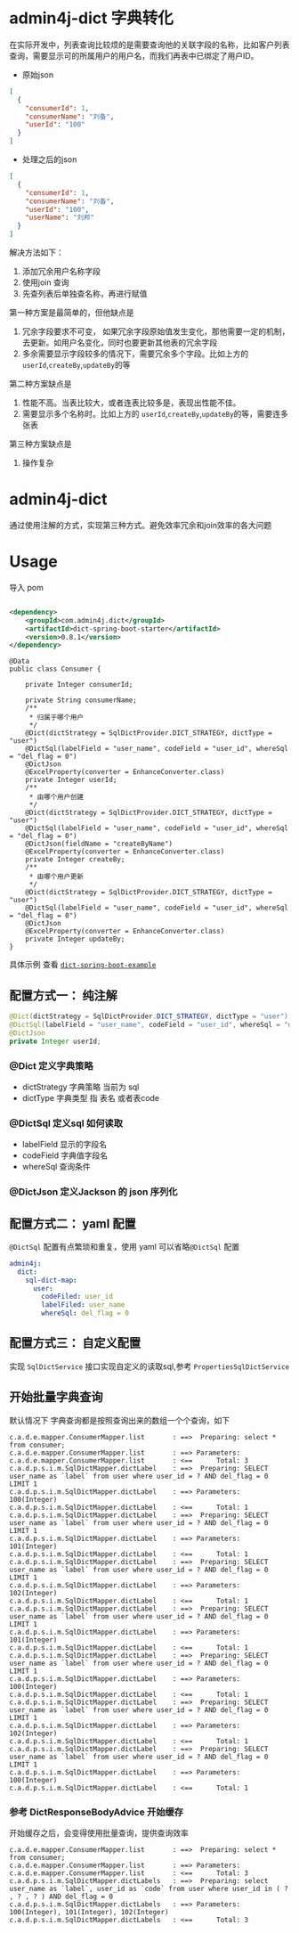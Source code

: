# admin4j-dict 字典转化

在实际开发中，列表查询比较烦的是需要查询他的关联字段的名称，比如客户列表查询，需要显示可的所属用户的用户名，而我们再表中已绑定了用户ID。

- 原始json

```json
[
  {
    "consumerId": 1,
    "consumerName": "刘备",
    "userId": "100"
  }
]
```

- 处理之后的json

```json
[
  {
    "consumerId": 1,
    "consumerName": "刘备",
    "userId": "100",
    "userName": "刘邦"
  }
]
```

解决方法如下：

1. 添加冗余用户名称字段
2. 使用join 查询
3. 先查列表后单独查名称，再进行赋值

第一种方案是最简单的，但他缺点是

1. 冗余字段要求不可变， 如果冗余字段原始值发生变化，那他需要一定的机制，去更新。如用户名变化，同时也要更新其他表的冗余字段
2. 多余需要显示字段较多的情况下，需要冗余多个字段。比如上方的 `userId`,`createBy`,`updateBy`的等

第二种方案缺点是

1. 性能不高。当表比较大，或者连表比较多是，表现出性能不佳。
2. 需要显示多个名称时。比如上方的 `userId`,`createBy`,`updateBy`的等，需要连多张表

第三种方案缺点是

1. 操作复杂

# admin4j-dict

通过使用注解的方式，实现第三种方式。避免效率冗余和join效率的各大问题

# Usage

导入 pom

```xml

<dependency>
    <groupId>com.admin4j.dict</groupId>
    <artifactId>dict-spring-boot-starter</artifactId>
    <version>0.8.1</version>
</dependency>
```

```
@Data
public class Consumer {

    private Integer consumerId;

    private String consumerName;
    /**
     * 归属于哪个用户
     */
    @Dict(dictStrategy = SqlDictProvider.DICT_STRATEGY, dictType = "user")
    @DictSql(labelField = "user_name", codeField = "user_id", whereSql = "del_flag = 0")
    @DictJson
    @ExcelProperty(converter = EnhanceConverter.class)
    private Integer userId;
    /**
     * 由哪个用户创建
     */
    @Dict(dictStrategy = SqlDictProvider.DICT_STRATEGY, dictType = "user")
    @DictSql(labelField = "user_name", codeField = "user_id", whereSql = "del_flag = 0")
    @DictJson(fieldName = "createByName")
    @ExcelProperty(converter = EnhanceConverter.class)
    private Integer createBy;
    /**
     * 由哪个用户更新
     */
    @Dict(dictStrategy = SqlDictProvider.DICT_STRATEGY, dictType = "user")
    @DictSql(labelField = "user_name", codeField = "user_id", whereSql = "del_flag = 0")
    @DictJson
    @ExcelProperty(converter = EnhanceConverter.class)
    private Integer updateBy;
}
```

具体示例 查看 [`dict-spring-boot-example`](./admin4j-dict/tree/master/dict-spring-boot-example)

## 配置方式一： 纯注解

```java
@Dict(dictStrategy = SqlDictProvider.DICT_STRATEGY, dictType = "user")
@DictSql(labelField = "user_name", codeField = "user_id", whereSql = "del_flag = 0")
@DictJson
private Integer userId;
```

### @Dict 定义字典策略

- dictStrategy 字典策略 当前为 sql
- dictType 字典类型 指 表名 或者表code

### @DictSql 定义sql 如何读取

- labelField 显示的字段名
- codeField 字典值字段名
- whereSql 查询条件

### @DictJson 定义Jackson 的 json 序列化

## 配置方式二： yaml 配置

`@DictSql` 配置有点繁琐和重复，使用 yaml 可以省略`@DictSql` 配置

```yaml
admin4j:
  dict:
    sql-dict-map:
      user:
        codeFiled: user_id
        labelFiled: user_name
        whereSql: del_flag = 0
```

## 配置方式三： 自定义配置

实现 `SqlDictService` 接口实现自定义的读取sql,参考 `PropertiesSqlDictService`

## 开始批量字典查询

默认情况下 字典查询都是按照查询出来的数组一个个查询，如下

```
c.a.d.e.mapper.ConsumerMapper.list       : ==>  Preparing: select * from consumer;
c.a.d.e.mapper.ConsumerMapper.list       : ==> Parameters: 
c.a.d.e.mapper.ConsumerMapper.list       : <==      Total: 3
c.a.d.p.s.i.m.SqlDictMapper.dictLabel    : ==>  Preparing: SELECT user_name as `label` from user where user_id = ? AND del_flag = 0 LIMIT 1
c.a.d.p.s.i.m.SqlDictMapper.dictLabel    : ==> Parameters: 100(Integer)
c.a.d.p.s.i.m.SqlDictMapper.dictLabel    : <==      Total: 1
c.a.d.p.s.i.m.SqlDictMapper.dictLabel    : ==>  Preparing: SELECT user_name as `label` from user where user_id = ? AND del_flag = 0 LIMIT 1
c.a.d.p.s.i.m.SqlDictMapper.dictLabel    : ==> Parameters: 101(Integer)
c.a.d.p.s.i.m.SqlDictMapper.dictLabel    : <==      Total: 1
c.a.d.p.s.i.m.SqlDictMapper.dictLabel    : ==>  Preparing: SELECT user_name as `label` from user where user_id = ? AND del_flag = 0 LIMIT 1
c.a.d.p.s.i.m.SqlDictMapper.dictLabel    : ==> Parameters: 102(Integer)
c.a.d.p.s.i.m.SqlDictMapper.dictLabel    : <==      Total: 1
c.a.d.p.s.i.m.SqlDictMapper.dictLabel    : ==>  Preparing: SELECT user_name as `label` from user where user_id = ? AND del_flag = 0 LIMIT 1
c.a.d.p.s.i.m.SqlDictMapper.dictLabel    : ==> Parameters: 101(Integer)
c.a.d.p.s.i.m.SqlDictMapper.dictLabel    : <==      Total: 1
c.a.d.p.s.i.m.SqlDictMapper.dictLabel    : ==>  Preparing: SELECT user_name as `label` from user where user_id = ? AND del_flag = 0 LIMIT 1
c.a.d.p.s.i.m.SqlDictMapper.dictLabel    : ==> Parameters: 100(Integer)
c.a.d.p.s.i.m.SqlDictMapper.dictLabel    : <==      Total: 1
c.a.d.p.s.i.m.SqlDictMapper.dictLabel    : ==>  Preparing: SELECT user_name as `label` from user where user_id = ? AND del_flag = 0 LIMIT 1
c.a.d.p.s.i.m.SqlDictMapper.dictLabel    : ==> Parameters: 102(Integer)
c.a.d.p.s.i.m.SqlDictMapper.dictLabel    : <==      Total: 1
c.a.d.p.s.i.m.SqlDictMapper.dictLabel    : ==>  Preparing: SELECT user_name as `label` from user where user_id = ? AND del_flag = 0 LIMIT 1
c.a.d.p.s.i.m.SqlDictMapper.dictLabel    : ==> Parameters: 100(Integer)
c.a.d.p.s.i.m.SqlDictMapper.dictLabel    : <==      Total: 1
```

### 参考 DictResponseBodyAdvice 开始缓存

开始缓存之后，会变得使用批量查询，提供查询效率

```
c.a.d.e.mapper.ConsumerMapper.list       : ==>  Preparing: select * from consumer;
c.a.d.e.mapper.ConsumerMapper.list       : ==> Parameters: 
c.a.d.e.mapper.ConsumerMapper.list       : <==      Total: 3
c.a.d.p.s.i.m.SqlDictMapper.dictLabels   : ==>  Preparing: select user_name as `label`, user_id as `code` from user where user_id in ( ? , ? , ? ) AND del_flag = 0
c.a.d.p.s.i.m.SqlDictMapper.dictLabels   : ==> Parameters: 100(Integer), 101(Integer), 102(Integer)
c.a.d.p.s.i.m.SqlDictMapper.dictLabels   : <==      Total: 3
```
